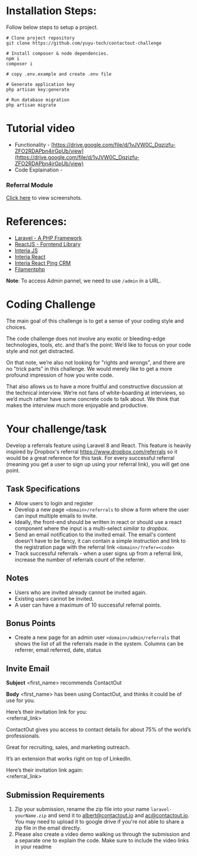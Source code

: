 # Installation Steps:

Follow below steps to setup a project.

    # Clone project repository
    git clone https://github.com/yuyu-tech/contactout-challenge

    # Install composer & node dependencies.
    npm i
    composer i

    # copy .env.example and create .env file

    # Generate application key
    php artisan key:generate

    # Run database migration
    php artisan migrate

# Tutorial video

-   Functionality - [https://drive.google.com/file/d/1vJVW0C_Dqzjzfu-ZFO2RDAPbn4irGpUb/view](https://drive.google.com/file/d/1vJVW0C_Dqzjzfu-ZFO2RDAPbn4irGpUb/view)
-   Code Explaination - []()

### Referral Module

[Click here](https://imgur.com/a/VPjbMM4) to view screenshots.

# References:

-   [Laravel - A PHP Framework](https://laravel.com/)
-   [ReactJS - Forntend Library](https://reactjs.org/docs/getting-started.html)
-   [Interia JS](https://inertiajs.com/)
-   [Interia React](https://www.npmjs.com/package/@inertiajs/inertia-react)
-   [Interia React Ping CRM](https://github.com/Landish/pingcrm-react)
-   [Filamentphp](https://filamentphp.com/docs/2.x/admin/installation)

**Note**: To access Admin pannel, we need to use `/admin` in a URL.

# Coding Challenge

The main goal of this challenge is to get a sense of your coding style and choices.

The code challenge does not involve any exotic or bleeding-edge technologies, tools, etc. and that’s the point: We’d like to focus on your code style and not get distracted.

On that note, we’re also not looking for "rights and wrongs", and there are no "trick parts" in this challenge. We would merely like to get a more profound impression of how you write code.

That also allows us to have a more fruitful and constructive discussion at the technical interview. We’re not fans of white-boarding at interviews, so we’d much rather have some concrete code to talk about. We think that makes the interview much more enjoyable and productive.

# Your challenge/task

Develop a referrals feature using Laravel 8 and React. This feature is heavily inspired by Dropbox's referral https://www.dropbox.com/referrals so it would be a great reference for this task. For every successful referral (meaning you get a user to sign up using your referral link), you will get one point.

## Task Specifications

-   Allow users to login and register
-   Develop a new page `<domain>/referrals` to show a form where the user can input multiple emails to invite.
-   Ideally, the front-end should be written in react or should use a react component where the input is a multi-select _similar to dropbox_.
-   Send an email notification to the invited email. The email's content doesn't have to be fancy, it can contain a simple instruction and link to the registration page with the referral link `<domain>/?refer=<code>`
-   Track successful referrals - when a user signs up from a referral link, increase the number of referrals count of the referrer.

## Notes

-   Users who are invited already cannot be invited again.
-   Existing users cannot be invited.
-   A user can have a maximum of 10 successful referral points.

## Bonus Points

-   Create a new page for an admin user `<domain>/admin/referrals` that shows the list of all the referrals made in the system. Columns can be referrer, email referred, date, status

## Invite Email

**Subject**
<first_name> recommends ContactOut

**Body**
<first_name> has been using ContactOut, and thinks it could be of use for you.

Here’s their invitation link for you:  
<referral_link>

ContactOut gives you access to contact details for about 75% of the world’s professionals.

Great for recruiting, sales, and marketing outreach.

It’s an extension that works right on top of LinkedIn.

Here’s their invitation link again:  
<referral_link>

## Submission Requirements

1. Zip your submission, rename the zip file into your name `laravel-yourName.zip` and send it to <a href="mailto:albert@contactout.io">albert@contactout.io</a> and <a href="mailto:ac@contactout.io">ac@contactout.io</a>. You may need to upload it to google drive if you're not able to share a zip file in the email directly.
2. Please also create a video demo walking us through the submission and a separate one to explain the code. Make sure to include the video links in your readme
